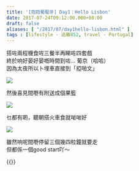 ```yaml
---
title: '[抱抱葡萄牙] Day1：Hello Lisbon'
date: 2017-07-24T09:12:00.000+08:00
draft: false
aliases: [ "/2017/07/day1hello-lisbon.html" ]
tags : [lifestyle - 逃離852, travel - Portugal]
---
```


搭咗兩程機食咗三餐半再睇咗四套戲  
終於响好晏好晏嘅時間到咗... 葡京（哈哈）  
因為太夜所以卜埋車直接到「掗啪文」  

![](/images/portugal1.jpg)

然後喜見間嘢有附送成個果籃  

![](/images/portugal1a.jpg)

乜都有啲，聽朝搭火車食就啱啱好  

![](/images/portugal1b.jpg)

雖然响呢間嘢停留三個幾四粒鐘就要走  
但都係一個good start吖～  
  
{{<portugal>}}  
